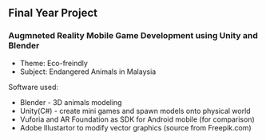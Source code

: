 ## Final Year Project
### Augmneted Reality Mobile Game Development using Unity and Blender
- Theme: Eco-freindly
- Subject: Endangered Animals in Malaysia

Software used:
- Blender - 3D animals modeling
- Unity(C#) - create mini games and spawn models onto physical world
- Vuforia and AR Foundation as SDK for Android mobile (for comparison)
- Adobe Illustartor to modify vector graphics (source from Freepik.com)
